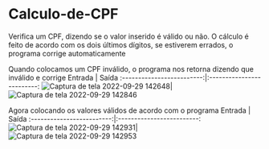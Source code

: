 # Calculo-de-CPF
Verifica um CPF, dizendo se o valor inserido é válido ou não. O cálculo é feito de acordo com os dois últimos dígitos, se estiverem errados, o programa corrige automaticamente

Quando colocamos um CPF inválido, o programa nos retorna dizendo que inválido e corrige
Entrada             |  Saída
:-------------------------:|:-------------------------:
![Captura de tela 2022-09-29 142648](https://user-images.githubusercontent.com/106937639/193101854-f1ce8c56-4d2f-40d0-ba78-1c11b3c1f0d0.png)|![Captura de tela 2022-09-29 142846](https://user-images.githubusercontent.com/106937639/193101857-c1307fa3-f246-43a7-a872-ea37742bcf5b.png)

Agora colocando os valores válidos de acordo com o programa
Entrada             |  Saída
:-------------------------:|:-------------------------:
![Captura de tela 2022-09-29 142931](https://user-images.githubusercontent.com/106937639/193101859-c7abd78d-2d76-4022-97e2-a4fee6610e3d.png)|![Captura de tela 2022-09-29 142953](https://user-images.githubusercontent.com/106937639/193101863-11c3837e-9d6a-4974-b5f3-a02c11c4ac4a.png)
